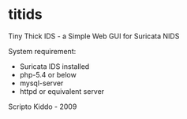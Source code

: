 # titids
Tiny Thick IDS - a Simple Web GUI for Suricata NIDS

System requirement:
- Suricata IDS installed
- php-5.4 or below
- mysql-server
- httpd or equivalent server

Scripto Kiddo - 2009
